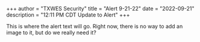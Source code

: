 +++
author = "TXWES Security"
title = "Alert 9-21-22"
date = "2022-09-21"
description = "12:11 PM CDT Update to Alert"
+++

This is where the alert text will go. Right now, there is no way to add an image to it, but do we really need it?
